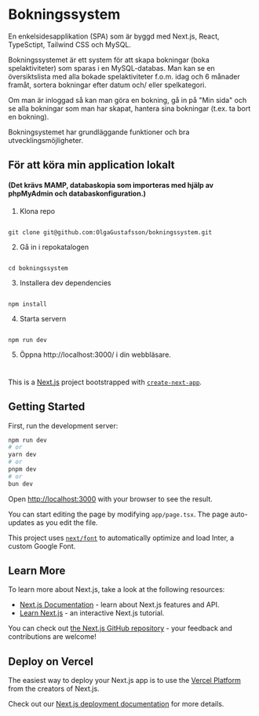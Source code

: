 # Bokningssystem 

En enkelsidesapplikation (SPA) som är byggd med Next.js, React, TypeSctipt, Tailwind CSS och MySQL.

Bokningssystemet är ett system för att skapa bokningar (boka spelaktiviteter) som sparas i en MySQL-databas. Man kan se en översiktslista med alla bokade spelaktiviteter f.o.m. idag och 6 månader framåt, sortera bokningar efter datum och/ eller spelkategori.

Om man är inloggad så kan man göra en bokning, gå in på "Min sida" och se alla bokningar som man har skapat, hantera sina bokningar (t.ex. ta bort en bokning). 

Bokningsystemet har grundläggande funktioner och bra utvecklingsmöjligheter. 


## För att köra min application lokalt


#### (Det krävs MAMP, databaskopia som importeras med hjälp av phpMyAdmin och databaskonfiguration.)


1. Klona repo

```

git clone git@github.com:OlgaGustafsson/bokningssystem.git

```

2. Gå in i repokatalogen

```

cd bokningssystem

```

3. Installera dev dependencies

```

npm install

```

4. Starta servern 

```

npm run dev

```

5. Öppna http://localhost:3000/ i din webbläsare.



#




This is a [Next.js](https://nextjs.org/) project bootstrapped with [`create-next-app`](https://github.com/vercel/next.js/tree/canary/packages/create-next-app).

## Getting Started

First, run the development server:

```bash
npm run dev
# or
yarn dev
# or
pnpm dev
# or
bun dev
```

Open [http://localhost:3000](http://localhost:3000) with your browser to see the result.

You can start editing the page by modifying `app/page.tsx`. The page auto-updates as you edit the file.

This project uses [`next/font`](https://nextjs.org/docs/basic-features/font-optimization) to automatically optimize and load Inter, a custom Google Font.

## Learn More

To learn more about Next.js, take a look at the following resources:

- [Next.js Documentation](https://nextjs.org/docs) - learn about Next.js features and API.
- [Learn Next.js](https://nextjs.org/learn) - an interactive Next.js tutorial.

You can check out [the Next.js GitHub repository](https://github.com/vercel/next.js/) - your feedback and contributions are welcome!

## Deploy on Vercel

The easiest way to deploy your Next.js app is to use the [Vercel Platform](https://vercel.com/new?utm_medium=default-template&filter=next.js&utm_source=create-next-app&utm_campaign=create-next-app-readme) from the creators of Next.js.

Check out our [Next.js deployment documentation](https://nextjs.org/docs/deployment) for more details.

